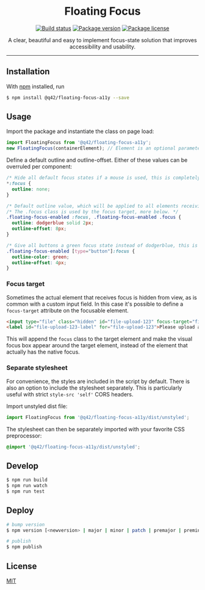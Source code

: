 <h1 align="center">Floating Focus</h1>

<p align="center">
	<a href="https://travis-ci.com/Q42/floating-focus-a11y"><img src="https://travis-ci.com/Q42/floating-focus-a11y.svg?token=zMS2E6VVY9WYyfREUSjH&branch=master" alt="Build status"></a>
	<a href="https://www.npmjs.com/package/@q42/floating-focus-a11y"><img src="https://img.shields.io/npm/v/@q42/floating-focus-a11y.svg?sanitize=true" alt="Package version"></a>
	<a href="https://www.npmjs.com/package/@q42/floating-focus-a11y"><img src="https://img.shields.io/npm/l/@q42/floating-focus-a11y.svg?sanitize=true" alt="Package license"></a>
</p>

<p align="center">
	A clear, beautiful and easy to implement focus-state solution that improves accessibility and usability.
</p>

---

## Installation
With [npm](https://www.npmjs.com/) installed, run
```bash
$ npm install @q42/floating-focus-a11y --save
```

## Usage
Import the package and instantiate the class on page load:
```javascript
import FloatingFocus from '@q42/floating-focus-a11y';
new FloatingFocus(containerElement); // Element is an optional parameter which defaults to `document.body`
```

Define a default outline and outline-offset. Either of these values can be overruled per component:
```css
/* Hide all default focus states if a mouse is used, this is completely optional ofcourse */
*:focus {
  outline: none;
}

/* Default outline value, which will be applied to all elements receiving focus, this is a required step. */
/* The .focus class is used by the focus target, more below. */
.floating-focus-enabled :focus, .floating-focus-enabled .focus {
  outline: dodgerblue solid 2px;
  outline-offset: 8px;
}

/* Give all buttons a green focus state instead of dodgerblue, this is optional in case it's needed. */
.floating-focus-enabled [type="button"]:focus {
  outline-color: green;
  outline-offset: 4px;
}
```

### Focus target

Sometimes the actual element that receives focus is hidden from view, as is common with a custom input field. In this case it's possible to define a `focus-target` attribute on the focusable element.

```html
<input type="file" class="hidden" id="file-upload-123" focus-target="file-upload-123-label"/>
<label id="file-upload-123-label" for="file-upload-123">Please upload a file</label>
```

This will append the `focus` class to the target element and make the visual focus box appear around the target element, instead of the element that actually has the native focus.

### Separate stylesheet

For convenience, the styles are included in the script by default. There is also an option to include the stylesheet separately. This is particularly useful with strict `style-src 'self'` CORS headers.

Import unstyled dist file:
```javascript
import FloatingFocus from '@q42/floating-focus-a11y/dist/unstyled';
```

The stylesheet can then be separately imported with your favorite CSS preprocessor:
```css
@import '@q42/floating-focus-a11y/dist/unstyled';
```

## Develop
```bash
$ npm run build
$ npm run watch
$ npm run test
```

## Deploy
```bash
# bump version
$ npm version [<newversion> | major | minor | patch | premajor | preminor | prepatch | prerelease | from-git]

# publish
$ npm publish
```

## License
[MIT](https://opensource.org/licenses/MIT)
